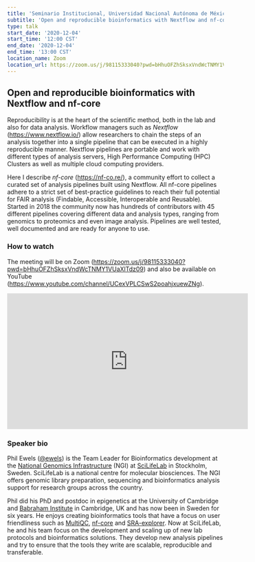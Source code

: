 ```yaml
---
title: 'Seminario Institucional, Universidad Nacional Autónoma de México'
subtitle: 'Open and reproducible bioinformatics with Nextflow and nf-core.'
type: talk
start_date: '2020-12-04'
start_time: '12:00 CST'
end_date: '2020-12-04'
end_time: '13:00 CST'
location_name: Zoom
location_url: https://zoom.us/j/98115333040?pwd=bHhuOFZhSksxVndWcTNMY1VUaXlTdz09
---
```


## Open and reproducible bioinformatics with Nextflow and nf-core

Reproducibility is at the heart of the scientific method, both in the lab and also for data analysis.
Workflow managers such as _Nextflow_ (<https://www.nextflow.io/>) allow researchers to chain the steps
of an analysis together into a single pipeline that can be executed in a highly reproducible manner.
Nextflow pipelines are portable and work with different types of analysis servers,
High Performance Computing (HPC) Clusters as well as multiple cloud computing providers.

Here I describe _nf-core_ (<https://nf-co.re/>), a community effort to collect a curated set of analysis
pipelines built using Nextflow. All nf-core pipelines adhere to a strict set of best-practice guidelines
to reach their full potential for FAIR analysis (Findable, Accessible, Interoperable and Reusable).
Started in 2018 the community now has hundreds of contributors with 45 different pipelines covering
different data and analysis types, ranging from genomics to proteomics and even image analysis.
Pipelines are well tested, well documented and are ready for anyone to use.

### How to watch

The meeting will be on Zoom (<https://zoom.us/j/98115333040?pwd=bHhuOFZhSksxVndWcTNMY1VUaXlTdz09>)
and also be available on YouTube (<https://www.youtube.com/channel/UCexVPLCSwS2poahjxuewZNg>).

<div class="ratio ratio-16x9">
    <iframe width="560" height="315" src="https://www.youtube.com/embed/z9oDnOCUcQs?start=38" frameborder="0" allow="accelerometer; autoplay; clipboard-write; encrypted-media; gyroscope; picture-in-picture" allowfullscreen></iframe>
</div>

### Speaker bio

Phil Ewels ([@ewels](http://github.com/ewels/)) is the Team Leader for Bioinformatics development at the
[National Genomics Infrastructure](https://ngisweden.scilifelab.se/) (NGI) at [SciLifeLab](https://www.scilifelab.se) in Stockholm, Sweden.
SciLifeLab is a national centre for molecular biosciences. The NGI offers genomic library preparation, sequencing and bioinformatics analysis support for research groups across the country.

Phil did his PhD and postdoc in epigenetics at the University of Cambridge and [Babraham Institute](https://babraham.ac.uk/) in Cambridge, UK and has now been in Sweden for six years.
He enjoys creating bioinformatics tools that have a focus on user friendliness such as [MultiQC](https://multiqc.info/), [nf-core](https://nf-co.re/) and [SRA-explorer](https://sra-explorer.info/).
Now at SciLifeLab, he and his team focus on the development and scaling up of new lab protocols and bioinformatics solutions.
They develop new analysis pipelines and try to ensure that the tools they write are scalable, reproducible and transferable.
